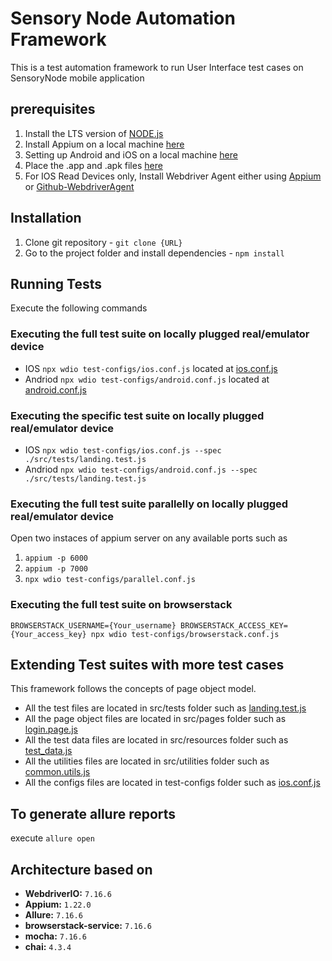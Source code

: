 # Sensory Node Automation Framework
This is a test automation framework to run User Interface test cases on SensoryNode mobile application

## prerequisites

1. Install the LTS version of [NODE.js](https://nodejs.org/en/)
2. Install Appium on a local machine [here](./docs/APPIUM.md)
3. Setting up Android and iOS on a local machine [here](./docs/ANDROID_IOS_SETUP.md)
4. Place the .app and .apk files [here](./app)
5. For IOS Read Devices only, Install Webdriver Agent either using [Appium](https://appium.io/docs/en/drivers/ios-xcuitest-real-devices/#appium-xcuitest-driver-real-device-setup) or [Github-WebdriverAgent](https://github.com/facebookarchive/WebDriverAgent)

## Installation

1. Clone git repository - `git clone {URL}`
2. Go to the project folder and install dependencies - `npm install`

## Running Tests

Execute the following commands

### Executing the full test suite on locally plugged real/emulator device

- IOS     `npx wdio test-configs/ios.conf.js` located at [ios.conf.js](./test-configs/ios.conf.js)
- Andriod `npx wdio test-configs/android.conf.js` located at [android.conf.js](./test-configs/android.conf.js) 

### Executing the specific test suite on locally plugged real/emulator device

- IOS     `npx wdio test-configs/ios.conf.js --spec ./src/tests/landing.test.js`
- Andriod `npx wdio test-configs/android.conf.js --spec ./src/tests/landing.test.js`

### Executing the full test suite parallelly on locally plugged real/emulator device

Open two instaces of appium server on any available ports such as 
1. `appium -p 6000`
2. `appium -p 7000`
3. `npx wdio test-configs/parallel.conf.js`

### Executing the full test suite on browserstack

`BROWSERSTACK_USERNAME={Your_username} BROWSERSTACK_ACCESS_KEY={Your_access_key} npx wdio test-configs/browserstack.conf.js`

## Extending Test suites with more test cases

This framework follows the concepts of page object model. 
- All the test files are located in src/tests folder such as [landing.test.js](./src/tests/landing.test.js)
- All the page object files are located in src/pages folder such as [login.page.js](./src/pageobjects/login.page.js)
- All the test data files are located in src/resources folder such as [test_data.js](./src/resources/test_data.js)
- All the utilities files are located in src/utilities folder such as [common.utils.js](./src/utilities/common.utils.js)
- All the configs files are located in test-configs folder such as [ios.conf.js](./test-configs/ios.conf.js)

## To generate allure reports

execute `allure open`

## Architecture based on
- **WebdriverIO:** `7.16.6`
- **Appium:** `1.22.0`
- **Allure:** `7.16.6`
- **browserstack-service:** `7.16.6`
- **mocha:** `7.16.6`
- **chai:** `4.3.4`
